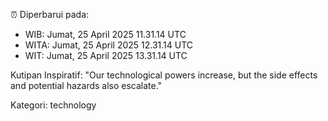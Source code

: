 ⏰ Diperbarui pada:
- WIB: Jumat, 25 April 2025 11.31.14 UTC
- WITA: Jumat, 25 April 2025 12.31.14 UTC
- WIT: Jumat, 25 April 2025 13.31.14 UTC

Kutipan Inspiratif:
"Our technological powers increase, but the side effects and potential hazards also escalate."


Kategori: technology

